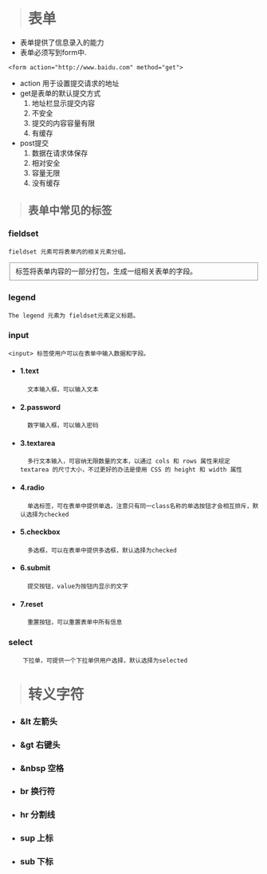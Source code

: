 ># 表单
+ 表单提供了信息录入的能力
+ 表单必须写到form中.
```eg：
<form action="http://www.baidu.com" method="get">
```
+ action 用于设置提交请求的地址
+ get是表单的默认提交方式 
	1. 地址栏显示提交内容
	2. 不安全
	3. 提交的内容容量有限
	4. 有缓存
+ post提交
	1. 数据在请求体保存
	2. 相对安全
	3. 容量无限
	4. 没有缓存

> ## 表单中常见的标签
### fieldset
	fieldset 元素可将表单内的相关元素分组。

<fieldset> 标签将表单内容的一部分打包，生成一组相关表单的字段。</fieldset>

### legend
	The legend 元素为 fieldset元素定义标题。

### input
	<input> 标签使用户可以在表单中输入数据和字段。
+ #### 1.text
		文本输入框，可以输入文本
+ #### 2.password
		数字输入框，可以输入密码
+ #### 3.textarea
		多行文本输入，可容纳无限数量的文本，以通过 cols 和 rows 属性来规定 textarea 的尺寸大小，不过更好的办法是使用 CSS 的 height 和 width 属性
+ #### 4.radio
		单选标签，可在表单中提供单选，注意只有同一class名称的单选按钮才会相互排斥，默认选择为checked
+ #### 5.checkbox
		多选框，可以在表单中提供多选框，默认选择为checked
+ #### 6.submit
		提交按钮，value为按钮内显示的文字
+ #### 7.reset
		重置按钮，可以重置表单中所有信息
### select
		下拉单，可提供一个下拉单供用户选择，默认选择为selected
> # 转义字符
+ ### &lt 左箭头
+ ### &gt 右键头
+ ### &nbsp 空格
+ ### br 换行符
+ ### hr 分割线
+ ### sup 上标
+ ### sub 下标